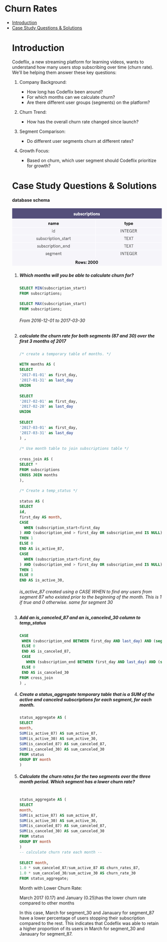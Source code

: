 <h1>Churn Rates</h1>

<ul>
  <li><a href="#introduction">Introduction</a></li>
  <li><a href="#casestudyquestionsandsolutions">Case Study Questions & Solutions</a></li>


<h1><a name="introduction">Introduction</a></h1>
<p>Codeflix, a new streaming platform for learning videos, wants to understand how many users stop subscribing over time (churn rate). We'll be helping them answer these key questions:

1. Company Background: <br>
   - How long has Codeflix been around? <br>
   - For which months can we calculate churn? <br>
   - Are there different user groups (segments) on the platform? <br>

2. Churn Trend: <br>
   - How has the overall churn rate changed since launch? <br>

3. Segment Comparison: <br>
   - Do different user segments churn at different rates? <br>
  
4. Growth Focus: <br>
   - Based on churn, which user segment should Codeflix prioritize for growth?




<h1><a name="casestudyquestionsandsolutions"></a>Case Study Questions & Solutions</h1>

<h4><a name="database schema"></a>database schema</h4>

 <img width="500" src="https://github.com/dondon199712/SQL-project/blob/main/User%20Churn/database.png" alt="User Churn Database Schema">

<ol> 
  <li><h5> Which months will you be able to calculate churn for?</h5></li>

  ```sql
SELECT MIN(subscription_start)
FROM subscriptions;

SELECT MAX(subscription_start)
FROM subscriptions;
```


  <h6>From 2016-12-01 to 2017-03-30 </h6>

  
  <li><h5>

calculate the churn rate for both segments (87 and 30) over the first 3 months of 2017 <br>
</h5></li>
  
  ```sql
/* create a temporary table of months. */

WITH months AS (
SELECT 
'2017-01-01' as first_day, 
'2017-01-31' as last_day
UNION

SELECT 
'2017-02-01' as first_day,
'2017-02-28' as last_day
UNION

SELECT 
'2017-03-01' as first_day,
'2017-03-31' as last_day
) ,

/* Use month table to join subscriptions table */

cross_join AS (
SELECT *
FROM subscriptions
CROSS JOIN months
),

/* Create a temp_status */

status AS (
  SELECT
  id,
  first_day AS month,
  CASE 
    WHEN (subscription_start<first_day
) AND (subscription_end > first_day OR subscription_end IS NULL) AND (segment = 87)
THEN 1
ELSE 0
END AS is_active_87,
CASE 
    WHEN (subscription_start<first_day
) AND (subscription_end > first_day OR subscription_end IS NULL) AND (segment = 30)
THEN 1
ELSE 0
END AS is_active_30,
```

  <h6>
    is_active_87 created using a CASE WHEN to find any users from segment 87 
    who existed prior to the beginning of the month. This is 1 if true and 0 otherwise. same for segment 30 </h6>

    
    


  <li><h5> Add an is_canceled_87 and an is_canceled_30 column to temp_status </h5></li>

  ```sql
CASE
   WHEN (subscription_end BETWEEN first_day AND last_day) AND (segment=87 ) THEN 1
   ELSE 0
   END AS is_canceled_87,
   CASE
     WHEN (subscription_end BETWEEN first_day AND last_day) AND (segment=30 ) THEN 1
   ELSE 0
   END AS is_canceled_30
FROM cross_join
) ,
```



  <li><h5>Create a status_aggregate temporary table that is a SUM of the active and canceled subscriptions for each segment,
    for each month.</h5></li>

  ```sql
status_aggregate AS (
  SELECT 
  month,
  SUM(is_active_87) AS sum_active_87,
  SUM(is_active_30) AS sum_active_30,
  SUM(is_canceled_87) AS sum_canceled_87,
  SUM(is_canceled_30) AS sum_canceled_30
  FROM status
  GROUP BY month
)
```
   

  <li><h5>Calculate the churn rates for the two segments over the three month period.
    Which segment has a lower churn rate?</h5></li>

  ```sql

status_aggregate AS (
  SELECT 
  month,
  SUM(is_active_87) AS sum_active_87,
  SUM(is_active_30) AS sum_active_30,
  SUM(is_canceled_87) AS sum_canceled_87,
  SUM(is_canceled_30) AS sum_canceled_30
  FROM status
  GROUP BY month
)
-- calculate churn rate each month --

SELECT month,
1.0 * sum_canceled_87/sum_active_87 AS churn_rates_87,
1.0 * sum_canceled_30/sum_active_30 AS churn_rate_30
FROM status_aggregate;

```
 <p>Month with Lower Churn Rate:<br>

March 2017 (0.17) and January (0.25)has the lower churn rate compared to other months <br>

 In this case, March for segment_30  and Janauary for segment_87 have a lower percentage of users stopping their subscription compared to the rest. 
 This indicates that Codeflix was able to retain a higher proportion of its users in March for segment_30 and Janauary for segment_87.
</P>


